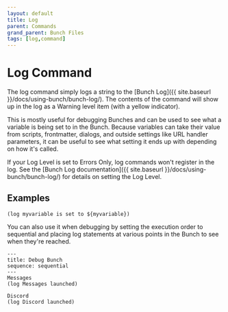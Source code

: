 ```yaml
---
layout: default
title: Log
parent: Commands
grand_parent: Bunch Files
tags: [log,command]
---
```

# Log Command

The log command simply logs a string to the [Bunch Log]({{ site.baseurl }}/docs/using-bunch/bunch-log/). The contents of the command will show up in the log as a Warning level item (with a yellow indicator). 

This is mostly useful for debugging Bunches and can be used to see what a variable is being set to in the Bunch. Because variables can take their value from scripts, frontmatter, dialogs, and outside settings like URL handler parameters, it can be useful to see what setting it ends up with depending on how it's called.

If your Log Level is set to Errors Only, log commands won't register in the log. See the [Bunch Log documentation]({{ site.baseurl }}/docs/using-bunch/bunch-log/) for details on setting the Log Level.

## Examples

```bunch
(log myvariable is set to ${myvariable})
```

You can also use it when debugging by setting the execution order to sequential and placing log statements at various points in the Bunch to see when they're reached.

```bunch
---
title: Debug Bunch
sequence: sequential
---
Messages
(log Messages launched)

Discord
(log Discord launched)
```

